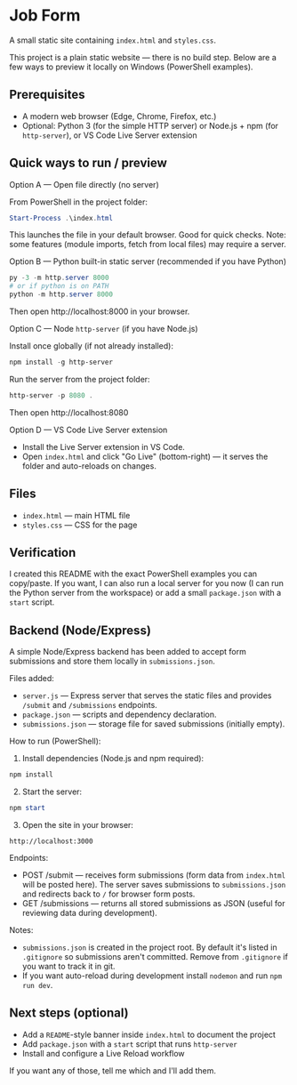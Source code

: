 # Job Form

A small static site containing `index.html` and `styles.css`.

This project is a plain static website — there is no build step. Below are a few ways to preview it locally on Windows (PowerShell examples).

## Prerequisites

- A modern web browser (Edge, Chrome, Firefox, etc.)
- Optional: Python 3 (for the simple HTTP server) or Node.js + npm (for `http-server`), or VS Code Live Server extension

## Quick ways to run / preview

Option A — Open file directly (no server)

From PowerShell in the project folder:

```powershell
Start-Process .\index.html
```

This launches the file in your default browser. Good for quick checks. Note: some features (module imports, fetch from local files) may require a server.

Option B — Python built-in static server (recommended if you have Python)

```powershell
py -3 -m http.server 8000
# or if python is on PATH
python -m http.server 8000
```

Then open http://localhost:8000 in your browser.

Option C — Node `http-server` (if you have Node.js)

Install once globally (if not already installed):

```powershell
npm install -g http-server
```

Run the server from the project folder:

```powershell
http-server -p 8080 .
```

Then open http://localhost:8080

Option D — VS Code Live Server extension

- Install the Live Server extension in VS Code.
- Open `index.html` and click "Go Live" (bottom-right) — it serves the folder and auto-reloads on changes.

## Files

- `index.html` — main HTML file
- `styles.css` — CSS for the page

## Verification

I created this README with the exact PowerShell examples you can copy/paste. If you want, I can also run a local server for you now (I can run the Python server from the workspace) or add a small `package.json` with a `start` script.

## Backend (Node/Express)

A simple Node/Express backend has been added to accept form submissions and store them locally in `submissions.json`.

Files added:

- `server.js` — Express server that serves the static files and provides `/submit` and `/submissions` endpoints.
- `package.json` — scripts and dependency declaration.
- `submissions.json` — storage file for saved submissions (initially empty).

How to run (PowerShell):

1. Install dependencies (Node.js and npm required):

```powershell
npm install
```

2. Start the server:

```powershell
npm start
```

3. Open the site in your browser:

```text
http://localhost:3000
```

Endpoints:

- POST /submit — receives form submissions (form data from `index.html` will be posted here). The server saves submissions to `submissions.json` and redirects back to `/` for browser form posts.
- GET /submissions — returns all stored submissions as JSON (useful for reviewing data during development).

Notes:

- `submissions.json` is created in the project root. By default it's listed in `.gitignore` so submissions aren't committed. Remove from `.gitignore` if you want to track it in git.
- If you want auto-reload during development install `nodemon` and run `npm run dev`.

## Next steps (optional)

- Add a `README`-style banner inside `index.html` to document the project
- Add `package.json` with a `start` script that runs `http-server`
- Install and configure a Live Reload workflow

If you want any of those, tell me which and I'll add them.
